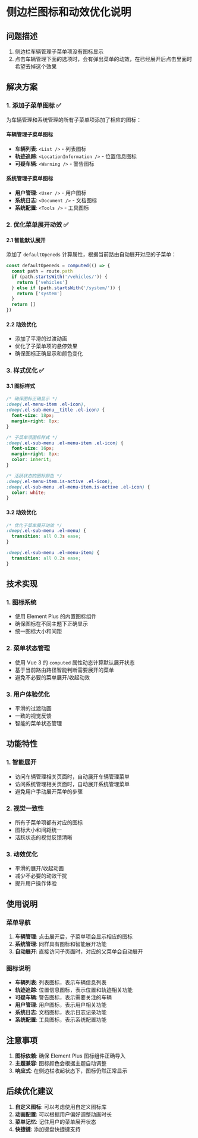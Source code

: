 # 侧边栏图标和动效优化说明

## 问题描述

1. 侧边栏车辆管理子菜单项没有图标显示
2. 点击车辆管理下面的选项时，会有弹出菜单的动效，在已经展开后点击里面时希望去掉这个效果

## 解决方案

### 1. 添加子菜单图标 ✅

为车辆管理和系统管理的所有子菜单项添加了相应的图标：

#### 车辆管理子菜单图标
- **车辆列表**: `<List />` - 列表图标
- **轨迹追踪**: `<LocationInformation />` - 位置信息图标  
- **可疑车辆**: `<Warning />` - 警告图标

#### 系统管理子菜单图标
- **用户管理**: `<User />` - 用户图标
- **系统日志**: `<Document />` - 文档图标
- **系统配置**: `<Tools />` - 工具图标

### 2. 优化菜单展开动效 ✅

#### 2.1 智能默认展开
添加了 `defaultOpeneds` 计算属性，根据当前路由自动展开对应的子菜单：

```typescript
const defaultOpeneds = computed(() => {
  const path = route.path
  if (path.startsWith('/vehicles/')) {
    return ['vehicles']
  } else if (path.startsWith('/system/')) {
    return ['system']
  }
  return []
})
```

#### 2.2 动效优化
- 添加了平滑的过渡动画
- 优化了子菜单项的悬停效果
- 确保图标正确显示和颜色变化

### 3. 样式优化 ✅

#### 3.1 图标样式
```css
/* 确保图标正确显示 */
:deep(.el-menu-item .el-icon),
:deep(.el-sub-menu__title .el-icon) {
  font-size: 18px;
  margin-right: 8px;
}

/* 子菜单项图标样式 */
:deep(.el-sub-menu .el-menu-item .el-icon) {
  font-size: 16px;
  margin-right: 8px;
  color: inherit;
}

/* 活跃状态的图标颜色 */
:deep(.el-menu-item.is-active .el-icon),
:deep(.el-sub-menu .el-menu-item.is-active .el-icon) {
  color: white;
}
```

#### 3.2 动效优化
```css
/* 优化子菜单展开动效 */
:deep(.el-sub-menu .el-menu) {
  transition: all 0.3s ease;
}

:deep(.el-sub-menu .el-menu-item) {
  transition: all 0.2s ease;
}
```

## 技术实现

### 1. 图标系统
- 使用 Element Plus 的内置图标组件
- 确保图标在不同主题下正确显示
- 统一图标大小和间距

### 2. 菜单状态管理
- 使用 Vue 3 的 `computed` 属性动态计算默认展开状态
- 基于当前路由路径智能判断需要展开的菜单
- 避免不必要的菜单展开/收起动效

### 3. 用户体验优化
- 平滑的过渡动画
- 一致的视觉反馈
- 智能的菜单状态管理

## 功能特性

### 1. 智能展开
- 访问车辆管理相关页面时，自动展开车辆管理菜单
- 访问系统管理相关页面时，自动展开系统管理菜单
- 避免用户手动展开菜单的步骤

### 2. 视觉一致性
- 所有子菜单项都有对应的图标
- 图标大小和间距统一
- 活跃状态的视觉反馈清晰

### 3. 动效优化
- 平滑的展开/收起动画
- 减少不必要的动效干扰
- 提升用户操作体验

## 使用说明

### 菜单导航
1. **车辆管理**: 点击展开后，子菜单项会显示相应的图标
2. **系统管理**: 同样具有图标和智能展开功能
3. **自动展开**: 直接访问子页面时，对应的父菜单会自动展开

### 图标说明
- **车辆列表**: 列表图标，表示车辆信息列表
- **轨迹追踪**: 位置信息图标，表示位置和轨迹相关功能
- **可疑车辆**: 警告图标，表示需要关注的车辆
- **用户管理**: 用户图标，表示用户相关功能
- **系统日志**: 文档图标，表示日志记录功能
- **系统配置**: 工具图标，表示系统配置功能

## 注意事项

1. **图标依赖**: 确保 Element Plus 图标组件正确导入
2. **主题兼容**: 图标颜色会根据主题自动调整
3. **响应式**: 在侧边栏收起状态下，图标仍然正常显示

## 后续优化建议

1. **自定义图标**: 可以考虑使用自定义图标库
2. **动画配置**: 可以根据用户偏好调整动画时长
3. **菜单记忆**: 记住用户的菜单展开状态
4. **快捷键**: 添加键盘快捷键支持
